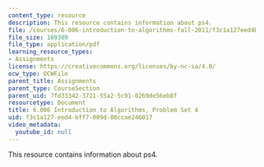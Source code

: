 ```yaml
---
content_type: resource
description: This resource contains information about ps4.
file: /courses/6-006-introduction-to-algorithms-fall-2011/f3c1a127eed4bff7009d08ccae246017_MIT6_006F11_ps4.pdf
file_size: 169389
file_type: application/pdf
learning_resource_types:
- Assignments
license: https://creativecommons.org/licenses/by-nc-sa/4.0/
ocw_type: OCWFile
parent_title: Assignments
parent_type: CourseSection
parent_uid: 7fd33342-3721-55a2-5c91-0269de56eb8f
resourcetype: Document
title: 6.006 Introduction to Algorithms, Problem Set 4
uid: f3c1a127-eed4-bff7-009d-08ccae246017
video_metadata:
  youtube_id: null
---
```

This resource contains information about ps4.
